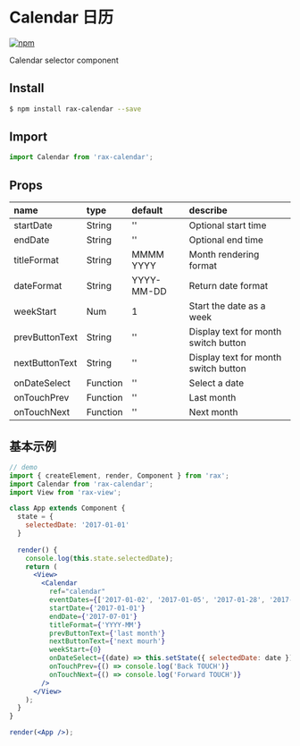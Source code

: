 # Calendar 日历

[![npm](https://img.shields.io/npm/v/rax-calendar.svg)](https://www.npmjs.com/package/rax-calendar)

Calendar selector component

## Install

```bash
$ npm install rax-calendar --save
```

## Import

```jsx
import Calendar from 'rax-calendar';
```

## Props

| name      | type       | default  | describe   |
| :------------- | :------- | :--------- | :----------- |
| startDate      | String   | ''         | Optional start time      |
| endDate        | String   | ''         | Optional end time      |
| titleFormat    | String   | MMMM YYYY  | Month rendering format      |
| dateFormat     | String   | YYYY-MM-DD | Return date format      |
| weekStart      | Num      | 1          | Start the date as a week |
| prevButtonText | String   | ''         | Display text for month switch button  |
| nextButtonText | String   | ''         | Display text for month switch button  |
| onDateSelect   | Function | ''         | Select a date       |
| onTouchPrev    | Function | ''         | Last month         |
| onTouchNext    | Function | ''         | Next month         |

## 基本示例

```jsx
// demo
import { createElement, render, Component } from 'rax';
import Calendar from 'rax-calendar';
import View from 'rax-view';

class App extends Component {
  state = {
    selectedDate: '2017-01-01'
  }
  
  render() {
    console.log(this.state.selectedDate);
    return (
      <View>
        <Calendar
          ref="calendar"
          eventDates={['2017-01-02', '2017-01-05', '2017-01-28', '2017-01-30']}
          startDate={'2017-01-01'}
          endDate={'2017-07-01'}
          titleFormat={'YYYY-MM'}
          prevButtonText={'last month'}
          nextButtonText={'next mourh'}
          weekStart={0}
          onDateSelect={(date) => this.setState({ selectedDate: date })}
          onTouchPrev={() => console.log('Back TOUCH')}
          onTouchNext={() => console.log('Forward TOUCH')}
        />
      </View>
    );
  }
}

render(<App />);
```